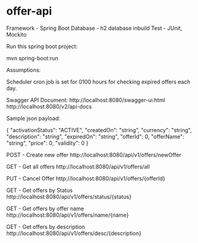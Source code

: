 # offer-api

Framework - Spring Boot
Database - h2 database inbuild
Test  - JUnit, Mockito

Run this spring boot project:

mvn spring-boot:run

Assumptions:

Scheduler cron job is set for 0100 hours for checking expired offers each day.



Swagger API Document:
http://localhost:8080/swagger-ui.html
http://localhost:8080/v2/api-docs


Sample json payload:

{
  "activationStatus": "ACTIVE",
  "createdOn": "string",
  "currency": "string",
  "description": "string",
  "expiredOn": "string",
  "offerId": 0,
  "offerName": "string",
  "price": 0,
  "validity": 0
}

POST - Create new offer
http://localhost:8080/api/v1/offers/newOffer

GET - Get all offers
http://localhost:8080/api/v1/offers/all

PUT - Cancel Offer 
http://localhost:8080/api/v1/offers/{offerId}

GET - Get offers by Status
http://localhost:8080/api/v1/offers/status/{status}

GET - Get offers by offer name
http://localhost:8080/api/v1/offers/name/{name}

GET - Get offers  by description
http://localhost:8080/api/v1/offers/desc/{description}


